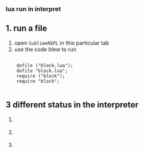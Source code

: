 ### lua run in interpret

## 1. run a file 
1. open `SublimeREPL` in this particular tab
2. use the code blew to run
  
  <code>
    dofile ("block.lua");  
    dofile "block.lua";
    require ("block");
    require "block";
  </code>

## 3 different status in the interpreter
  1) >   
  2) >>
  3) > >


